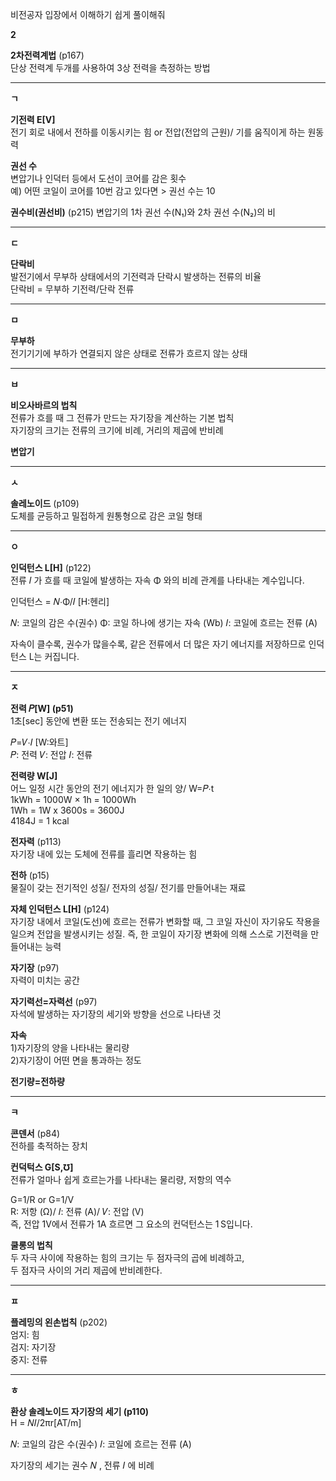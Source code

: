비전공자 입장에서 이해하기 쉽게 풀이해줘

**2**

**2차전력계법** (p167)  
단상 전력계 두개를 사용하여 3상 전력을 측정하는 방법
*******************************************************************************

**ㄱ**

**기전력 E[V]**  
전기 회로 내에서 전하를 이동시키는 힘 or 전압(전압의 근원)/ 기를 움직이게 하는 원동력  

**권선 수**  
변압기나 인덕터 등에서 도선이 코어를 감은 횟수  
예) 어떤 코일이 코어를 10번 감고 있다면 > 권선 수는 10

**권수비(권선비)** (p215)
변압기의 1차 권선 수(N₁)와 2차 권선 수(N₂)의 비  
*******************************************************************************

**ㄷ**  

**단락비**  
발전기에서 무부하 상태에서의 기전력과 단락시 발생하는 전류의 비율  
단락비 =  무부하 기전력/단락 전류  
*******************************************************************************  

**ㅁ**  

**무부하**  
전기기기에 부하가 연결되지 않은 상태로 전류가 흐르지 않는 상태  
*******************************************************************************  

**ㅂ**

**비오사바르의 법칙**  
전류가 흐를 때 그 전류가 만드는 자기장을 계산하는 기본 법칙  
자기장의 크기는 전류의 크기에 비례, 거리의 제곱에 반비례  

**변압기**

*******************************************************************************

**ㅅ**

**솔레노이드** (p109)  
도체를 균등하고 밀접하게 원통형으로 감은 코일 형태

*******************************************************************************

**ㅇ**

**인덕턴스 L[H]**  (p122)  
전류 𝐼 가 흐를 때 코일에 발생하는 자속 Φ 와의 비례 관계를 나타내는 계수입니다.

인덕턴스 = 𝑁⋅Φ/𝐼 [H:헨리]

𝑁: 코일의 감은 수(권수)
Φ: 코일 하나에 생기는 자속 (Wb)
𝐼: 코일에 흐르는 전류 (A)  

자속이 클수록, 권수가 많을수록, 
같은 전류에서 더 많은 자기 에너지를 저장하므로 인덕턴스 L는 커집니다.

*******************************************************************************

**ㅈ**

**전력 𝑃[W] (p51)**  
1초[sec] 동안에 변환 또는 전송되는 전기 에너지  

𝑃=𝑉⋅𝐼 [W:와트]  
𝑃: 전력
𝑉: 전압
𝐼: 전류  

**전력량 W[J]**  
어느 일정 시간 동안의 전기 에너지가 한 일의 양/ W=𝑃⋅t    
1kWh = 1000W × 1h = 1000Wh  
1Wh = 1W x 3600s = 3600J  
4184J = 1 kcal

**전자력** (p113)  
자기장 내에 있는 도체에 전류를 흘리면 작용하는 힘  

**전하** (p15)  
물질이 갖는 전기적인 성질/ 전자의 성질/ 전기를 만들어내는 재료  

**자체 인덕턴스 L[H]** (p124)  
자기장 내에서 코일(도선)에 흐르는 전류가 변화할 때, 그 코일 자신이 자기유도 작용을
일으켜 전압을 발생시키는 성질.
즉, 한 코일이 자기장 변화에 의해 스스로 기전력을 만들어내는 능력  

**자기장** (p97)  
자력이 미치는 공간  

**자기력선=자력선** (p97)  
자석에 발생하는 자기장의 세기와 방향을 선으로 나타낸 것  

**자속**  
1)자기장의 양을 나타내는 물리량  
2)자기장이 어떤 면을 통과하는 정도  

**전기량=전하량**

*******************************************************************************

**ㅋ**

**콘덴서** (p84)  
전하를 축적하는 장치  

**컨덕턱스 G[S,℧]**  
전류가 얼마나 쉽게 흐르는가를 나타내는 물리량, 저항의 역수  

G=1/R or G=1/V  
R: 저항 (Ω)/ 𝐼: 전류 (A)/ 𝑉: 전압 (V)  
즉, 전압 1V에서 전류가 1A 흐르면 그 요소의 컨덕턴스는 1 S입니다.  

**쿨롱의 법칙**  
두 자극 사이에 작용하는 힘의 크기는 두 점자극의 곱에 비례하고,  
두 점자극 사이의 거리 제곱에 반비례한다.  


*******************************************************************************  
**ㅍ**  

**플레밍의 왼손법칙** (p202)  
엄지: 힘  
검지: 자기장  
중지: 전류  

*******************************************************************************

**ㅎ**

**환상 솔레노이드 자기장의 세기 (p110)**  
H = 𝑁𝐼/2πr[AT/m]

𝑁: 코일의 감은 수(권수)
𝐼: 코일에 흐르는 전류 (A)

자기장의 세기는 권수 𝑁 , 전류 𝐼 에 비례
